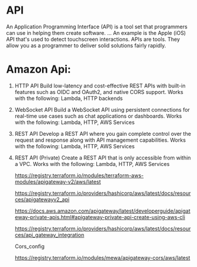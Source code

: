 # API
An Application Programming Interface (API) is a tool set that programmers can use in helping them create software. ... An example is the Apple (iOS) API that's used to detect touchscreen interactions. APIs are tools. They allow you as a programmer to deliver solid solutions fairly rapidly.


# Amazon Api:

1. HTTP API
   Build low-latency and cost-effective REST APIs with built-in features such as OIDC and OAuth2, and native CORS support.
   Works with the following: Lambda, HTTP backends
2. WebSocket API
   Build a WebSocket API using persistent connections for real-time use cases such as chat applications or dashboards.
   Works with the following: Lambda, HTTP, AWS Services
3. REST API
   Develop a REST API where you gain complete control over the request and response along with API management capabilities.
   Works with the following: Lambda, HTTP, AWS Services
   
4. REST API (Private)
   Create a REST API that is only accessible from within a VPC.
   Works with the following: Lambda, HTTP, AWS Services
   
   
   https://registry.terraform.io/modules/terraform-aws-modules/apigateway-v2/aws/latest
   
   https://registry.terraform.io/providers/hashicorp/aws/latest/docs/resources/apigatewayv2_api
   
   https://docs.aws.amazon.com/apigateway/latest/developerguide/apigateway-private-apis.html#apigateway-private-api-create-using-aws-cli
   
   https://registry.terraform.io/providers/hashicorp/aws/latest/docs/resources/api_gateway_integration
   
   
   Cors_config
   
   https://registry.terraform.io/modules/mewa/apigateway-cors/aws/latest




